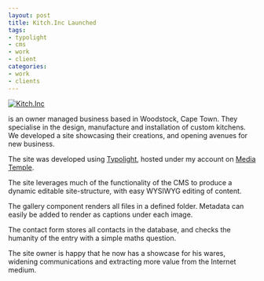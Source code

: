 ```yaml
---
layout: post
title: Kitch.Inc Launched
tags:
- typolight
- cms
- work
- client
categories:
- work
- clients
---
```

[![Kitch.Inc](/images/2008/10/kitchinc.gif "Kitch.Inc")](http://www.kitchinc.co.za/ "Kitch.Inc")

is an owner managed business based in Woodstock, Cape Town.
They specialise in the design, manufacture and installation of custom kitchens.
We developed a site showcasing their creations, and opening avenues for new business.

<!-- more -->
The site was developed using [Typolight](http://www.typolight.org/ "Typolight"),
hosted under my account on [Media Temple](http://www.mediatemple.net/ "Media Temple").

The site leverages much of the functionality of the CMS to produce a dynamic
editable site-structure, with easy WYSIWYG editing of content.

The gallery component renders all files in a defined folder. Metadata can
easily be added to render as captions under each image.

The contact form stores all contacts in the database, and checks the humanity
of the entry with a simple maths question.

The site owner is happy that he now has a showcase for his wares, widening
communications and extracting more value from the Internet medium.
